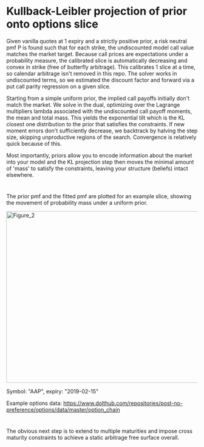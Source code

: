 # Kullback-Leibler projection of prior onto options slice 

Given vanilla quotes at 1 expiry and a strictly positive prior, a risk neutral pmf P is found such that for each strike, the undiscounted model call value matches the market target. Because call prices are expectations under a probability measure, the calibrated slice is automatically decreasing and convex in strike (free of butterfly arbitrage). This calibrates 1 slice at a time, so calendar arbitrage isn't removed in this repo. The solver works in undiscounted terms, so we estimated the discount factor and forward via a put call parity regression on a given slice.

Starting from a simple uniform prior, the implied call payoffs initially don't match the market. We solve in the dual, optimizing over the Lagrange multipliers lambda associated with the undiscounted call payoff moments, the mean and total mass. This yields the exponential tilt which is the KL closest one distribution to the prior that satisfies the constraints. If new moment errors don't sufficiently decrease, we backtrack by halving the step size, skipping unproductive regions of the search. Convergence is relatively quick because of this.

Most importantly, priors allow you to encode information about the market into your model and the KL projection step then moves the minimal amount of 'mass' to satisfy the constraints, leaving your structure (beliefs) intact elsewhere.

#

The prior pmf and the fitted pmf are plotted for an example slice, showing the movement of probability mass under a uniform prior.

<img width="800" height="450" alt="Figure_2" src="https://github.com/user-attachments/assets/6bf1ceec-e954-46bc-b71b-b709282bba3c" />

Symbol: "AAP", expiry: "2019-02-15"

Example options data: https://www.dolthub.com/repositories/post-no-preference/options/data/master/option_chain

# 

The obvious next step is to extend to multiple maturities and impose cross maturity constraints to achieve a static arbitrage free surface overall.
